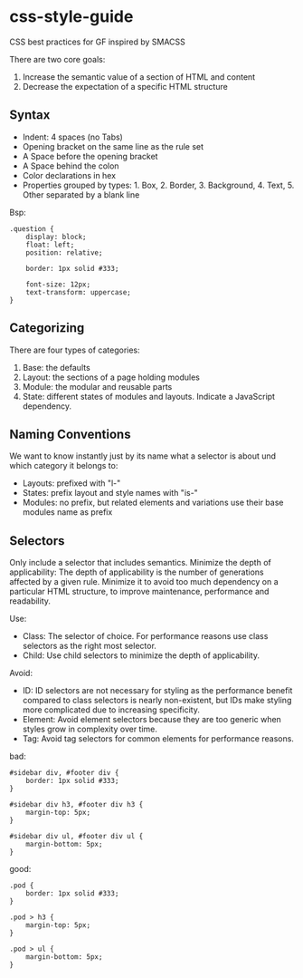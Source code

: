 css-style-guide
===============
CSS best practices for GF inspired by SMACSS

There are two core goals:

1. Increase the semantic value of a section of HTML and content
2. Decrease the expectation of a specific HTML structure

Syntax
------
* Indent: 4 spaces (no Tabs)
* Opening bracket on the same line as the rule set
* A Space before the opening bracket
* A Space behind the colon
* Color declarations in hex
* Properties grouped by types: 1. Box, 2. Border, 3. Background, 4. Text, 5. Other separated by a blank line

Bsp:

    .question {
        display: block;
        float: left;
        position: relative;
        
        border: 1px solid #333;
        
        font-size: 12px;
        text-transform: uppercase;
    }


Categorizing
------------
There are four types of categories:

1. Base: the defaults
2. Layout: the sections of a page holding modules
3. Module: the modular and reusable parts 
4. State: different states of modules and layouts. Indicate a JavaScript dependency.

Naming Conventions
------------------
We want to know instantly just by its name what a selector is about und which category it belongs to:
* Layouts: prefixed with "l-"
* States: prefix layout and style names with "is-"
* Modules: no prefix, but related elements and variations use their base modules name as prefix

Selectors
---------
Only include a selector that includes semantics.
Minimize the depth of applicability: The depth of applicability is the number of generations affected by a given rule. Minimize it to avoid too much dependency on a particular HTML structure, to improve maintenance, performance and readability.

Use:
* Class: The selector of choice. For performance reasons use class selectors as the right most selector.
* Child: Use child selectors to minimize the depth of applicability.

Avoid:
* ID: ID selectors are not necessary for styling as the performance benefit compared to class selectors is nearly non-existent, but IDs make styling more complicated due to increasing specificity.
* Element: Avoid element selectors because they are too generic when styles grow in complexity over time.
* Tag: Avoid tag selectors for common elements for performance reasons.

bad:

    #sidebar div, #footer div {
        border: 1px solid #333;
    }
    
    #sidebar div h3, #footer div h3 {
        margin-top: 5px;
    }
    
    #sidebar div ul, #footer div ul {
        margin-bottom: 5px;
    }
    
good:

    .pod {
        border: 1px solid #333;
    }
    
    .pod > h3 {
        margin-top: 5px;
    }
    
    .pod > ul {
        margin-bottom: 5px;
    }